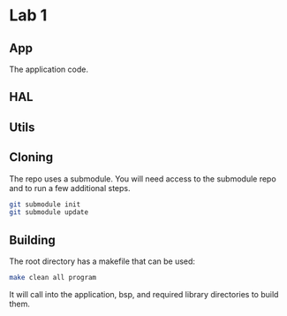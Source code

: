 # Lab 1

## App
The application code.

## HAL


## Utils

## Cloning
The repo uses a submodule. You will need access to the submodule repo and to run a few additional steps.

```bash
git submodule init
git submodule update
```

## Building

The root directory has a makefile that can be used:

```bash
make clean all program
```

It will call into the application, bsp, and required library directories to build them.
